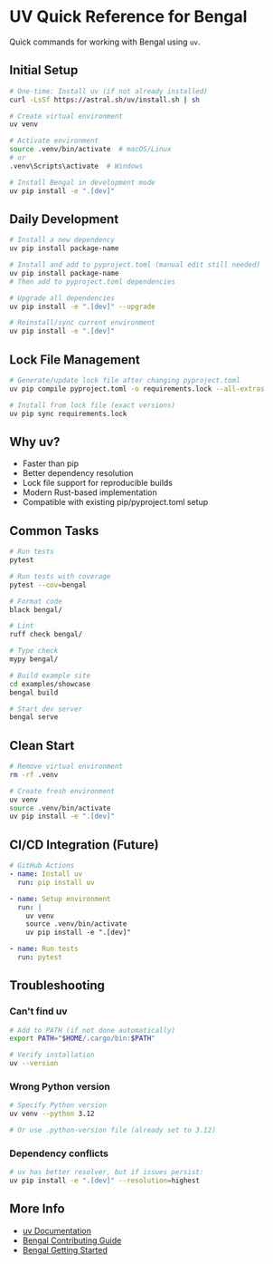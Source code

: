 # UV Quick Reference for Bengal

Quick commands for working with Bengal using `uv`.

## Initial Setup

```bash
# One-time: Install uv (if not already installed)
curl -LsSf https://astral.sh/uv/install.sh | sh

# Create virtual environment
uv venv

# Activate environment
source .venv/bin/activate  # macOS/Linux
# or
.venv\Scripts\activate  # Windows

# Install Bengal in development mode
uv pip install -e ".[dev]"
```

## Daily Development

```bash
# Install a new dependency
uv pip install package-name

# Install and add to pyproject.toml (manual edit still needed)
uv pip install package-name
# Then add to pyproject.toml dependencies

# Upgrade all dependencies
uv pip install -e ".[dev]" --upgrade

# Reinstall/sync current environment
uv pip install -e ".[dev]"
```

## Lock File Management

```bash
# Generate/update lock file after changing pyproject.toml
uv pip compile pyproject.toml -o requirements.lock --all-extras

# Install from lock file (exact versions)
uv pip sync requirements.lock
```

## Why uv?

- Faster than pip
- Better dependency resolution
- Lock file support for reproducible builds
- Modern Rust-based implementation
- Compatible with existing pip/pyproject.toml setup

## Common Tasks

```bash
# Run tests
pytest

# Run tests with coverage
pytest --cov=bengal

# Format code
black bengal/

# Lint
ruff check bengal/

# Type check
mypy bengal/

# Build example site
cd examples/showcase
bengal build

# Start dev server
bengal serve
```

## Clean Start

```bash
# Remove virtual environment
rm -rf .venv

# Create fresh environment
uv venv
source .venv/bin/activate
uv pip install -e ".[dev]"
```

## CI/CD Integration (Future)

```yaml
# GitHub Actions
- name: Install uv
  run: pip install uv

- name: Setup environment
  run: |
    uv venv
    source .venv/bin/activate
    uv pip install -e ".[dev]"

- name: Run tests
  run: pytest
```

## Troubleshooting

### Can't find uv
```bash
# Add to PATH (if not done automatically)
export PATH="$HOME/.cargo/bin:$PATH"

# Verify installation
uv --version
```

### Wrong Python version
```bash
# Specify Python version
uv venv --python 3.12

# Or use .python-version file (already set to 3.12)
```

### Dependency conflicts
```bash
# uv has better resolver, but if issues persist:
uv pip install -e ".[dev]" --resolution=highest
```


## More Info

- [uv Documentation](https://docs.astral.sh/uv/)
- [Bengal Contributing Guide](CONTRIBUTING.md)
- [Bengal Getting Started](GETTING_STARTED.md)
